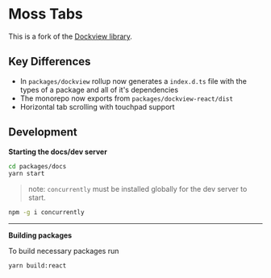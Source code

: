# Moss Tabs

This is a fork of the [Dockview library](https://github.com/mathuo/dockview).

## Key Differences

-   In `packages/dockview` rollup now generates a `index.d.ts` file with the types of a package and all of it's dependencies
-   The monorepo now exports from `packages/dockview-react/dist`
-   Horizontal tab scrolling with touchpad support

## Development

**Starting the docs/dev server**

```bash
cd packages/docs
yarn start
```

> note: `concurrently` must be installed globally for the dev server to start.

```bash
npm -g i concurrently
```

---

**Building packages**

To build necessary packages run

```bash
yarn build:react
```
